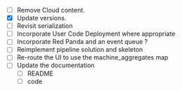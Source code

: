- [ ] Remove Cloud content.
- [x] Update versions. 
- [ ] Revisit serialization 
- [ ] Incorporate User Code Deployment where appropriate 
- [ ] Incorporate Red Panda and an event queue ?
- [ ] Reimplement pipeline solution and skeleton
- [ ] Re-route the UI to use the machine_aggregates map
- [ ] Update the documentation
  - [ ] README
  - [ ] code